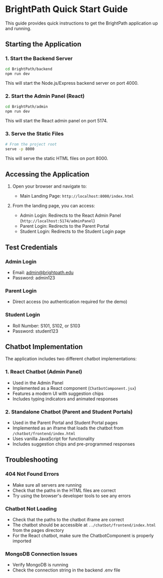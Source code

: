 # BrightPath Quick Start Guide

This guide provides quick instructions to get the BrightPath application up and running.

## Starting the Application

### 1. Start the Backend Server

```bash
cd BrightPath/backend
npm run dev
```

This will start the Node.js/Express backend server on port 4000.

### 2. Start the Admin Panel (React)

```bash
cd BrightPath/admin
npm run dev
```

This will start the React admin panel on port 5174.

### 3. Serve the Static Files

```bash
# From the project root
serve -p 8000
```

This will serve the static HTML files on port 8000.

## Accessing the Application

1. Open your browser and navigate to:
   - Main Landing Page: `http://localhost:8000/index.html`

2. From the landing page, you can access:
   - Admin Login: Redirects to the React Admin Panel (`http://localhost:5174/adminPanel`)
   - Parent Login: Redirects to the Parent Portal
   - Student Login: Redirects to the Student Login page

## Test Credentials

### Admin Login
- Email: admin@brightpath.edu
- Password: admin123

### Parent Login
- Direct access (no authentication required for the demo)

### Student Login
- Roll Number: S101, S102, or S103
- Password: student123

## Chatbot Implementation

The application includes two different chatbot implementations:

### 1. React Chatbot (Admin Panel)
- Used in the Admin Panel
- Implemented as a React component (`ChatbotComponent.jsx`)
- Features a modern UI with suggestion chips
- Includes typing indicators and animated responses

### 2. Standalone Chatbot (Parent and Student Portals)
- Used in the Parent Portal and Student Portal pages
- Implemented as an iframe that loads the chatbot from `/chatbot/frontend/index.html`
- Uses vanilla JavaScript for functionality
- Includes suggestion chips and pre-programmed responses

## Troubleshooting

### 404 Not Found Errors
- Make sure all servers are running
- Check that the paths in the HTML files are correct
- Try using the browser's developer tools to see any errors

### Chatbot Not Loading
- Check that the paths to the chatbot iframe are correct
- The chatbot should be accessible at `../chatbot/frontend/index.html` from the pages directory
- For the React chatbot, make sure the ChatbotComponent is properly imported

### MongoDB Connection Issues
- Verify MongoDB is running
- Check the connection string in the backend .env file
